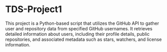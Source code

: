 # TDS-Project1
This project is a Python-based script that utilizes the GitHub API to gather user and repository data from specified GitHub usernames. It retrieves detailed information about users, including their profile details, public repositories, and associated metadata such as stars, watchers, and license information.
